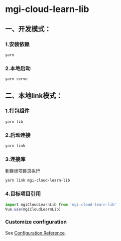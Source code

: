 # mgi-cloud-learn-lib

## 一、开发模式：
### 1.安装依赖
```
yarn 
```

### 2.本地启动
```
yarn serve
```

## 二、本地link模式：
### 1.打包组件
```
yarn lib
```

### 2.启动连接
```
yarn link
```
### 3.连接库
到目标项目录执行
```
yarn link mgi-cloud-learn-lib
```
### 4.目标项目引用
```JavaScript
import mgiCloudLearnLib from 'mgi-cloud-learn-lib'
Vue.use(mgiCloudLearnLib)
```

### Customize configuration
See [Configuration Reference](https://cli.vuejs.org/config/).
